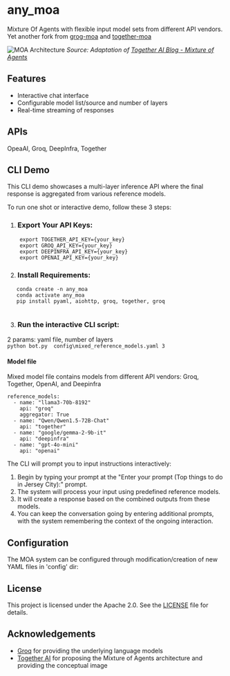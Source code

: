 # any_moa
Mixture Of Agents with flexible input model sets from different API vendors.
Yet another fork from [grog-moa](https://github.com/skapadia3214/groq-moa?tab=readme-ov-file) and [together-moa](https://github.com/togethercomputer/MoA?tab=readme-ov-file#multi-layer-moa-example)

![MOA Architecture](https://github.com/togethercomputer/MoA/blob/main/assets/moa-3layer.png?raw=true)
*Source: Adaptation of [Together AI Blog - Mixture of Agents](https://www.together.ai/blog/together-moa)*

## Features
- Interactive chat interface
- Configurable model list/source and number of layers 
- Real-time streaming of responses

## APIs
OpeaAI, Groq, DeepInfra, Together

## CLI Demo

This CLI demo showcases a multi-layer inference API where the final response is aggregated from various reference models.

To run one shot or interactive demo, follow these 3 steps:

1. ### Export Your API Keys:
```
    export TOGETHER_API_KEY={your_key}
    export GROQ_API_KEY={your_key}
    export DEEPINFRA_API_KEY={your_key}
    export OPENAI_API_KEY={your_key}
```
2. ### Install Requirements:
```
   conda create -n any_moa
   conda activate any_moa
   pip install pyaml, aiohttp, groq, together, groq
   
```

3. ### Run the interactive CLI script:
2 params: yaml file, number of layers<br>
`python bot.py  config\mixed_reference_models.yaml 3` 

#### Model file
Mixed model file contains models from different API vendors: Groq, Together, OpenAI, and Deepinfra
```
reference_models:
  - name: "llama3-70b-8192"
    api: "groq"
    aggregator: True
  - name: "Qwen/Qwen1.5-72B-Chat"
    api: "together"
  - name: "google/gemma-2-9b-it"
    api: "deepinfra"
  - name: "gpt-4o-mini"
    api: "openai" 
```
The CLI will prompt you to input instructions interactively:

1.  Begin by typing your prompt at the "Enter your prompt (Top things to do in Jersey City):" prompt.
2.  The system will process your input using predefined reference models.
3.  It will create a response based on the combined outputs from these models.
4.  You can keep the conversation going by entering additional prompts, with the system remembering the context of the ongoing interaction.

## Configuration

The MOA system can be configured through modification/creation of new YAML files in 'config' dir:

## License

This project is licensed under the Apache 2.0. See the [LICENSE](LICENSE) file for details.

## Acknowledgements

- [Groq](https://groq.com/) for providing the underlying language models
- [Together AI](https://www.together.ai/) for proposing the Mixture of Agents architecture and providing the conceptual image
